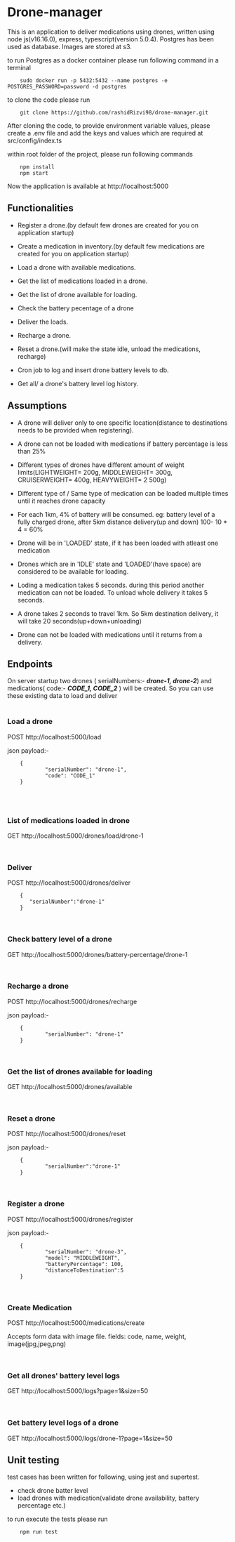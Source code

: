 # Drone-manager

This is an application to deliver medications using drones, written using node js(v16.16.0), express, typescript(version 5.0.4). Postgres has been used as database. Images are stored at s3.

to run Postgres as a docker container please run following command in a terminal

        sudo docker run -p 5432:5432 --name postgres -e POSTGRES_PASSWORD=password -d postgres


to clone the code please run

        git clone https://github.com/rashidRizvi98/drone-manager.git

After cloning the code, to provide environment variable values, please create a .env file and add the keys and values which are required at src/config/index.ts

within root folder of the project, please run following commands

        npm install
        npm start

Now the application is available at http://localhost:5000
## Functionalities

* Register a drone.(by default few drones are created for you on application startup)
* Create a medication in inventory.(by default few medications are created for you on application startup)

* Load a drone with available medications.

* Get the list of medications loaded in a drone.

* Get the list of drone available for loading.

* Check the battery pecentage of a drone

* Deliver the loads.

* Recharge a drone.

* Reset a drone.(will make the state idle, unload the medications, recharge)

* Cron job to log and insert drone battery levels to db.

* Get all/ a drone's battery level log history.

## Assumptions

* A drone will deliver only to one specific location(distance to destinations needs to be provided when registering).

* A drone can not be loaded with medications if battery percentage is less than 25%

* Different types of drones have different amount of weight limits(LIGHTWEIGHT= 200g, MIDDLEWEIGHT= 300g, CRUISERWEIGHT= 400g, HEAVYWEIGHT= 2   500g)

* Different type of / Same type of medication can be loaded multiple times until it reaches drone capacity

* For each 1km, 4% of battery will be consumed. 
eg: battery level of a fully charged drone, after 5km distance delivery(up and down) 100- 10 * 4 = 60%

* Drone will be in 'LOADED' state, if it has been loaded with atleast one medication

* Drones which are in 'IDLE' state and 'LOADED'(have space) are considered to be available for loading.

* Loding a medication takes 5 seconds. during this period another medication can not be loaded. To unload whole delivery it takes 5 seconds.

* A drone takes 2 seconds to travel 1km. So 5km destination delivery, it will take
20 seconds(up+down+unloading)

* Drone can not be loaded with medications until it returns from a delivery.

## Endpoints

On server startup two drones ( serialNumbers:- ***drone-1, drone-2***) and medications( code:- ***CODE_1, CODE_2*** ) will be created. So you can use these existing data to load and deliver
<br>
<br>
###  Load a drone

POST http://localhost:5000/load

json payload:-

        {
                "serialNumber": "drone-1",
                "code": "CODE_1"
        }
<br><br>
###  List of medications loaded in drone

GET http://localhost:5000/drones/load/drone-1

<br>

###  Deliver

POST http://localhost:5000/drones/deliver

        {
           "serialNumber":"drone-1"
        }
<br>

### Check battery level of a drone

GET http://localhost:5000/drones/battery-percentage/drone-1

<br>

### Recharge a drone

POST http://localhost:5000/drones/recharge

json payload:-

        {
                "serialNumber": "drone-1"
        }

<br>

### Get the list of drones available for loading

GET http://localhost:5000/drones/available

<br>

### Reset a drone

POST http://localhost:5000/drones/reset

json payload:-

        {
                "serialNumber":"drone-1"
        }
<br>

###  Register a drone

POST http://localhost:5000/drones/register

json payload:-

        {
                "serialNumber": "drone-3",
                "model": "MIDDLEWEIGHT",
                "batteryPercentage": 100,
                "distanceToDestination":5
        }

<br>

### Create Medication

POST http://localhost:5000/medications/create

Accepts form data with image file.
fields: code, name, weight, image(jpg,jpeg,png)

<br>

### Get all drones' battery level logs

GET http://localhost:5000/logs?page=1&size=50

<br>

### Get battery level logs of a drone

GET http://localhost:5000/logs/drone-1?page=1&size=50

## Unit testing

test cases has been written for following, using jest and supertest.

* check drone batter level
* load drones with medication(validate drone availability, battery percentage etc.)

to run execute the tests please run

        npm run test